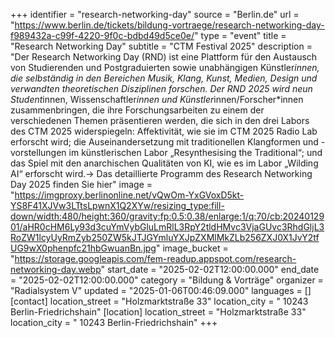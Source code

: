 +++
identifier = "research-networking-day"
source = "Berlin.de"
url = "https://www.berlin.de/tickets/bildung-vortraege/research-networking-day-f989432a-c99f-4220-9f0c-bdbd49d5ce0e/"
type = "event"
title = "Research Networking Day"
subtitle = "CTM Festival 2025"
description = "Der Research Networking Day (RND) ist eine Plattform für den Austausch von Studierenden und Postgraduierten sowie unabhängigen Künstler*innen, die selbständig in den Bereichen Musik, Klang, Kunst, Medien, Design und verwandten theoretischen Disziplinen forschen. Der RND 2025 wird neun Student*innen, Wissenschaftler*innen und Künstler*innen/Forscher*innen zusammenbringen, die ihre Forschungsarbeiten zu einem der verschiedenen Themen präsentieren werden, die sich in den drei Labors des CTM 2025 widerspiegeln: Affektivität, wie sie im CTM 2025 Radio Lab erforscht wird; die Auseinandersetzung mit traditionellen Klangformen und -vorstellungen im künstlerischen Labor „Resynthesising the Traditional“; und das Spiel mit den anarchischen Qualitäten von KI, wie es im Labor „Wilding AI“ erforscht wird.→ Das detaillierte Programm des Research Networking Day 2025 finden Sie hier"
image = "https://imgproxy.berlinonline.net/vQwOm-YxGVoxD5kt-YS8F41XJVw3LTtsLpwnX1Q2XYw/resizing_type:fill-down/width:480/height:360/gravity:fp:0.5:0.38/enlarge:1/q:70/cb:2024012901/aHR0cHM6Ly93d3cuYmVybGluLmRlL3RpY2tldHMvc3VjaGUvc3RhdGljL3RoZW1lcyUyRmZyb250ZW5kJTJGYmluYXJpZXMlMkZLb256ZXJ0X1JvY2tfUG9wX0phenpfc21hbGwuanBn.jpg"
image_bucket = "https://storage.googleapis.com/fem-readup.appspot.com/research-networking-day.webp"
start_date = "2025-02-02T12:00:00.000"
end_date = "2025-02-02T12:00:00.000"
category = "Bildung & Vorträge"
organizer = "Radialsystem V"
updated = "2025-01-06T00:46:09.000"
languages = []
[contact]
location_street = "Holzmarktstraße 33"
location_city = " 10243 Berlin-Friedrichshain"
[location]
location_street = "Holzmarktstraße 33"
location_city = " 10243 Berlin-Friedrichshain"
+++